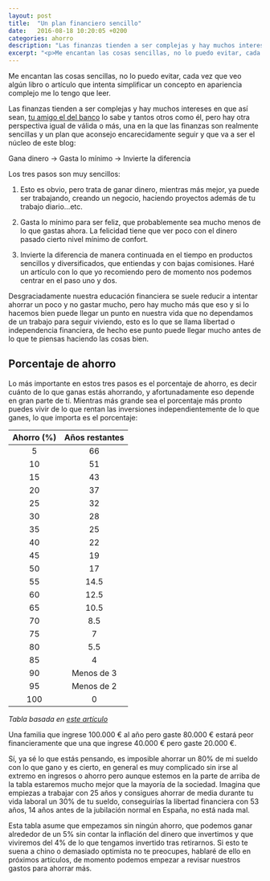 ```yaml
---
layout: post
title:  "Un plan financiero sencillo"
date:   2016-08-18 10:20:05 +0200
categories: ahorro
description: "Las finanzas tienden a ser complejas y hay muchos intereses en que así sean, pero hay otra perspectiva, una en la que las finanzas son sencillas y un plan que aconsejo encarecidamente seguir"
excerpt: "<p>Me encantan las cosas sencillas, no lo puedo evitar, cada vez que veo algún libro o artículo que intenta simplificar un concepto en apariencia complejo me lo tengo que leer.</p><p>Las finanzas tienden a ser complejas y hay muchos intereses en que así sean, <a href=\"http://finesfera.com/2016/08/tu-amigo-el-del-banco\">tu amigo el del banco</a> lo sabe y tantos otros como él, pero hay otra perspectiva igual de válida o más, una en la que las finanzas son realmente sencillas y un plan que aconsejo encarecidamente seguir y que va a ser el núcleo de este blog.</p>"
---
```


Me encantan las cosas sencillas, no lo puedo evitar, cada vez que veo algún libro o artículo que intenta simplificar un concepto en apariencia complejo me lo tengo que leer.

Las finanzas tienden a ser complejas y hay muchos intereses en que así sean, [tu amigo el del banco](http://finesfera.com/2016/08/tu-amigo-el-del-banco) lo sabe y tantos otros como él, pero hay otra perspectiva igual de válida o más, una en la que las finanzas son realmente sencillas y un plan que aconsejo encarecidamente seguir y que va a ser el núcleo de este blog:

Gana dinero -> Gasta lo mínimo -> Invierte la diferencia 

Los tres pasos son muy sencillos:

1. Esto es obvio, pero trata de ganar dinero, mientras más mejor, ya puede ser trabajando, creando un negocio, haciendo proyectos además de tu trabajo diario…etc.

2. Gasta lo mínimo para ser feliz, que probablemente sea mucho menos de lo que gastas ahora. La felicidad tiene que ver poco con el dinero pasado cierto nivel mínimo de confort.

3. Invierte la diferencia de manera continuada en el tiempo en productos sencillos y diversificados, que entiendas y con bajas comisiones. Haré un artículo con lo que yo recomiendo pero de momento nos podemos centrar en el paso uno y dos.

Desgraciadamente nuestra educación financiera se suele reducir a intentar ahorrar un poco y no gastar mucho, pero hay mucho más que eso y si lo hacemos bien puede llegar un punto en nuestra vida que no dependamos de un trabajo para seguir viviendo, esto es lo que se llama libertad o independencia financiera, de hecho ese punto puede llegar mucho antes de lo que te piensas haciendo las cosas bien.

## Porcentaje de ahorro

Lo más importante en estos tres pasos es el porcentaje de ahorro, es decir cuánto de lo que ganas estás ahorrando, y afortunadamente eso depende en gran parte de tí. Mientras más grande sea el porcentaje más pronto puedes vivir de lo que rentan las inversiones independientemente de lo que ganes, lo que importa es el porcentaje:

| Ahorro (%) | Años restantes|
|:---:|:--:|
|5 |  66|
|10 |  51|
|15 |  43|
|20 |  37|
|25 |  32|
| 30|  28|
| 35|  25|
| 40|  22|
| 45|  19|
| 50|  17|
| 55|  14.5|
| 60|  12.5|
| 65|  10.5|
| 70|  8.5|
| 75|  7|
| 80|  5.5|
| 85|  4|
| 90|  Menos de 3|
| 95|  Menos de 2|
|100|  0|

*Tabla basada en [este artículo](http://www.mrmoneymustache.com/2012/01/13/the-shockingly-simple-math-behind-early-retirement/)*

Una familia que ingrese 100.000 € al año pero gaste 80.000 € estará peor financieramente que una que ingrese 40.000 € pero gaste 20.000 €.

Sí, ya sé lo que estás pensando, es imposible ahorrar un 80% de mi sueldo con lo que gano y es cierto, en general es muy complicado sin irse al extremo en ingresos o ahorro pero aunque estemos en la parte de arriba de la tabla estaremos mucho mejor que la mayoría de la sociedad. Imagina que empiezas a trabajar con 25 años y consigues ahorrar de media durante tu vida laboral un 30% de tu sueldo, conseguirías la libertad financiera con 53 años, 14 años antes de la jubilación normal en España, no está nada mal.

Esta tabla asume que empezamos sin ningún ahorro, que podemos ganar alrededor de un 5% sin contar la inflación del dinero que invertimos y que viviremos del 4% de lo que tengamos invertido tras retirarnos. Si esto te suena a chino o demasiado optimista no te preocupes, hablaré de ello en próximos artículos, de momento podemos empezar a revisar nuestros gastos para ahorrar más.







